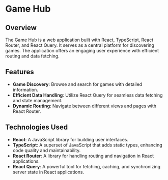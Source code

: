 # Game Hub

## Overview

The Game Hub is a web application built with React, TypeScript, React Router, and React Query. It serves as a central platform for discovering games. The application offers an engaging user experience with efficient routing and data fetching.

## Features

- **Game Discovery**: Browse and search for games with detailed information.
- **Efficient Data Handling**: Utilize React Query for seamless data fetching and state management.
- **Dynamic Routing**: Navigate between different views and pages with React Router.

## Technologies Used

- **React**: A JavaScript library for building user interfaces.
- **TypeScript**: A superset of JavaScript that adds static types, enhancing code quality and maintainability.
- **React Router**: A library for handling routing and navigation in React applications.
- **React Query**: A powerful tool for fetching, caching, and synchronizing server state in React applications.




